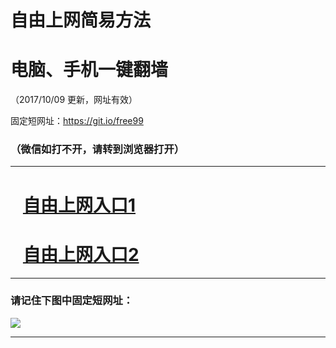 ﻿# 自由上网简易方法

# 电脑、手机一键翻墙

（2017/10/09 更新，网址有效）

固定短网址：https://git.io/free99

### （微信如打不开，请转到浏览器打开）


***





# &nbsp;&nbsp; <a href="http://ft1416429004.fwq-tz-1001.info/fwqtz01.html?t=100900127161 " target="_blank">自由上网入口1</a>
# &nbsp;&nbsp; <a href="http://ft1769819430.fwq-tz-1002.info/fwqtz02.html?t=1009001232 " target="_blank">自由上网入口2</a>
***

### 请记住下图中固定短网址：

<img src="https://s3-us-west-2.amazonaws.com/fwq-1001/yjfq-20170905okok.png" /> 


***


